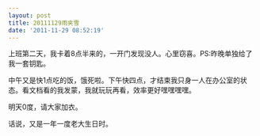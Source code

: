 ```yaml
---
layout: post
title: 20111129雨夹雪
date: '2011-11-29 08:52:19'
---
```



 上班第二天，我卡着8点半来的，一开门发现没人。心里窃喜。PS:昨晚单独给了我一套钥匙。

 中午又是快1点吃的饭，饿死啦。下午快四点，才结束我只身一人在办公室的状态。看文档看的我发蒙，我就玩玩再看，效率更好嘿嘿嘿嘿。

 明天0度，请大家加衣。

 话说，又是一年一度老大生日时。


